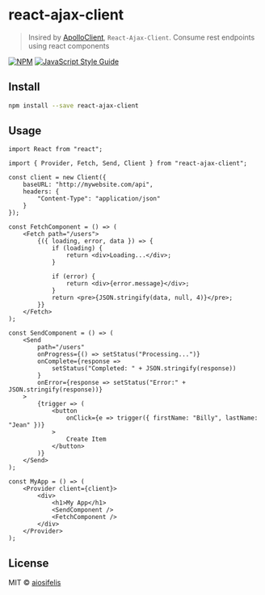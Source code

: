 # react-ajax-client

> Insired by [ApolloClient](https://github.com/apollographql/react-apollo), `React-Ajax-Client`. Consume rest endpoints using react components

[![NPM](https://img.shields.io/npm/v/react-ajax-client.svg)](https://www.npmjs.com/package/react-ajax-client) [![JavaScript Style Guide](https://img.shields.io/badge/code_style-standard-brightgreen.svg)](https://standardjs.com)

## Install

```bash
npm install --save react-ajax-client
```

## Usage

```tsx
import React from "react";

import { Provider, Fetch, Send, Client } from "react-ajax-client";

const client = new Client({
    baseURL: "http://mywebsite.com/api",
    headers: {
        "Content-Type": "application/json"
    }
});

const FetchComponent = () => (
    <Fetch path="/users">
        {({ loading, error, data }) => {
            if (loading) {
                return <div>Loading...</div>;
            }

            if (error) {
                return <div>{error.message}</div>;
            }
            return <pre>{JSON.stringify(data, null, 4)}</pre>;
        }}
    </Fetch>
);

const SendComponent = () => (
    <Send
        path="/users"
        onProgress={() => setStatus("Processing...")}
        onComplete={response =>
            setStatus("Completed: " + JSON.stringify(response))
        }
        onError={response => setStatus("Error:" + JSON.stringify(response))}
    >
        {trigger => (
            <button
                onClick={e => trigger({ firstName: "Billy", lastName: "Jean" })}
            >
                Create Item
            </button>
        )}
    </Send>
);

const MyApp = () => (
    <Provider client={client}>
        <div>
            <h1>My App</h1>
            <SendComponent />
            <FetchComponent />
        </div>
    </Provider>
);
```

## License

MIT © [aiosifelis](https://github.com/aiosifelis)
